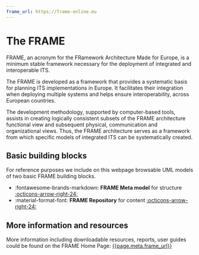 ```yaml
---
frame_url: https://frame-online.eu
---
```


# The FRAME

FRAME, an acronym for the FRamework Architecture Made for Europe, is a minimum stable framework necessary for the deployment of integrated and interoperable ITS. 

The FRAME is developed as a framework that provides a systematic basis for planning ITS implementations in Europe. It facilitates their integration when deploying multiple systems and helps ensure interoperability, across European countries. 

The development methodology, supported by computer-based tools, assists in creating logically consistent subsets of the FRAME architecture functional view and subsequent physical, communication and organizational views. Thus, the FRAME architecture serves as a framework from which specific models of integrated ITS can be systematically created.

## Basic building blocks

For reference purposes we include on this webpage browsable UML models of two basic FRAME building blocks.

<div class="grid cards" markdown>

- :fontawesome-brands-markdown: __FRAME Meta model__ for structure [:octicons-arrow-right-24:](uml/frame_metamodel.md)
- :material-format-font: __FRAME Repository__ for content [:octicons-arrow-right-24:](uml/frame_repository.md)

</div>

## More information and resources

More information including downloadable resources, reports, user guides could be found on the FRAME Home Page: [{{page.meta.frame_url}}]({{page.meta.frame_url}})